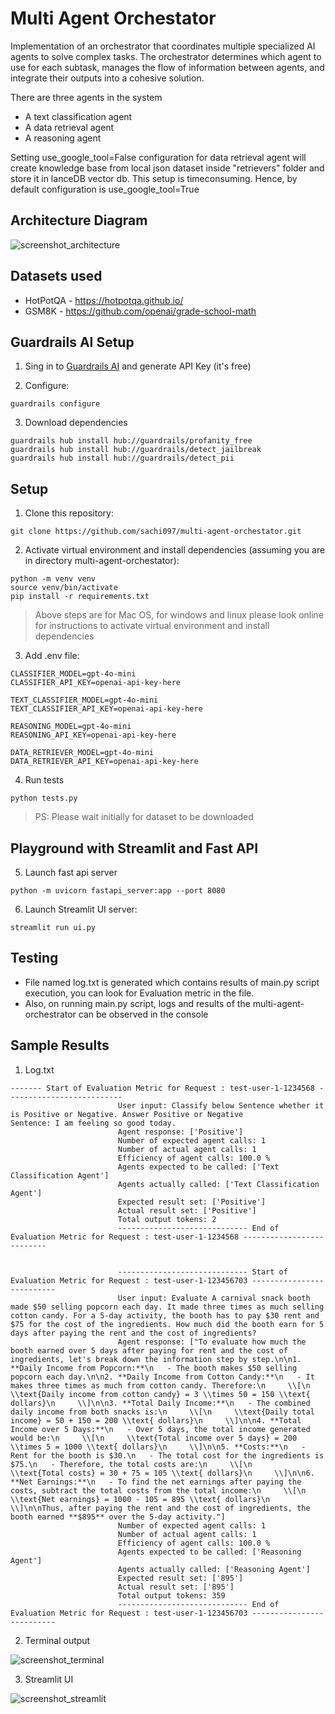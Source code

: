 # Multi Agent Orchestator
Implementation of an orchestrator that coordinates multiple specialized AI agents to solve complex tasks. The orchestrator  determines which agent to use for each subtask, manages the flow of information between agents, and integrate their outputs into a cohesive solution.

There are three agents in the system
- A text classification agent
- A data retrieval agent
- A reasoning agent

Setting use_google_tool=False configuration for data retrieval agent will create knowledge base from local json dataset inside "retrievers" folder and store it in lanceDB vector db. This setup is timeconsuming. Hence, by default configuration is use_google_tool=True

## Architecture Diagram

![screenshot_architecture](./screenshots/multi_agent_architecture.png)

## Datasets used
- HotPotQA - https://hotpotqa.github.io/
- GSM8K - https://github.com/openai/grade-school-math

## Guardrails AI Setup

1. Sing in to [Guardrails AI](https://hub.guardrailsai.com/) and generate API Key (it's free)

2. Configure:
```
guardrails configure
```

3. Download dependencies
```
guardrails hub install hub://guardrails/profanity_free
guardrails hub install hub://guardrails/detect_jailbreak
guardrails hub install hub://guardrails/detect_pii
```

## Setup

1. Clone this repository:
```
git clone https://github.com/sachi097/multi-agent-orchestator.git
```

2. Activate virtual environment and install dependencies (assuming you are in directory multi-agent-orchestator):
```
python -m venv venv
source venv/bin/activate
pip install -r requirements.txt
```
>Above steps are for Mac OS, for windows and linux please look online for instructions to activate virtual environment and install dependencies

3. Add .env file:
```
CLASSIFIER_MODEL=gpt-4o-mini
CLASSIFIER_API_KEY=openai-api-key-here

TEXT_CLASSIFIER_MODEL=gpt-4o-mini
TEXT_CLASSIFIER_API_KEY=openai-api-key-here

REASONING_MODEL=gpt-4o-mini
REASONING_API_KEY=openai-api-key-here

DATA_RETRIEVER_MODEL=gpt-4o-mini
DATA_RETRIEVER_API_KEY=openai-api-key-here
```

4. Run tests
```
python tests.py
```
>PS: Please wait initially for dataset to be downloaded

## Playground with Streamlit and Fast API

5. Launch fast api server
```
python -m uvicorn fastapi_server:app --port 8080
```

6. Launch Streamlit UI server:
```
streamlit run ui.py
```

## Testing

- File named log.txt is generated which contains results of main.py script execution, you can look for Evaluation metric in the file.
- Also, on running main.py script, logs and results of the multi-agent-orchestrator can be observed in the console

## Sample Results

1. Log.txt
```
------- Start of Evaluation Metric for Request : test-user-1-1234568 --------------------------
                        User input: Classify below Sentence whether it is Positive or Negative. Answer Positive or Negative 
Sentence: I am feeling so good today.
                        Agent response: ['Positive']
                        Number of expected agent calls: 1
                        Number of actual agent calls: 1
                        Efficiency of agent calls: 100.0 %
                        Agents expected to be called: ['Text Classification Agent']
                        Agents actually called: ['Text Classification Agent']
                        Expected result set: ['Positive']
                        Actual result set: ['Positive']
                        Total output tokens: 2
                        ----------------------------- End of Evaluation Metric for Request : test-user-1-1234568 --------------------------

                
                        ----------------------------- Start of Evaluation Metric for Request : test-user-1-123456703 --------------------------
                        User input: Evaluate A carnival snack booth made $50 selling popcorn each day. It made three times as much selling cotton candy. For a 5-day activity, the booth has to pay $30 rent and $75 for the cost of the ingredients. How much did the booth earn for 5 days after paying the rent and the cost of ingredients?
                        Agent response: ["To evaluate how much the booth earned over 5 days after paying for rent and the cost of ingredients, let's break down the information step by step.\n\n1. **Daily Income from Popcorn:**\n   - The booth makes $50 selling popcorn each day.\n\n2. **Daily Income from Cotton Candy:**\n   - It makes three times as much from cotton candy. Therefore:\n     \\[\n     \\text{Daily income from cotton candy} = 3 \\times 50 = 150 \\text{ dollars}\n     \\]\n\n3. **Total Daily Income:**\n   - The combined daily income from both snacks is:\n     \\[\n     \\text{Daily total income} = 50 + 150 = 200 \\text{ dollars}\n     \\]\n\n4. **Total Income over 5 Days:**\n   - Over 5 days, the total income generated would be:\n     \\[\n     \\text{Total income over 5 days} = 200 \\times 5 = 1000 \\text{ dollars}\n     \\]\n\n5. **Costs:**\n   - Rent for the booth is $30.\n   - The total cost for the ingredients is $75.\n   - Therefore, the total costs are:\n     \\[\n     \\text{Total costs} = 30 + 75 = 105 \\text{ dollars}\n     \\]\n\n6. **Net Earnings:**\n   - To find the net earnings after paying the costs, subtract the total costs from the total income:\n     \\[\n     \\text{Net earnings} = 1000 - 105 = 895 \\text{ dollars}\n     \\]\n\nThus, after paying the rent and the cost of ingredients, the booth earned **$895** over the 5-day activity."]
                        Number of expected agent calls: 1
                        Number of actual agent calls: 1
                        Efficiency of agent calls: 100.0 %
                        Agents expected to be called: ['Reasoning Agent']
                        Agents actually called: ['Reasoning Agent']
                        Expected result set: ['895']
                        Actual result set: ['895']
                        Total output tokens: 359
                        ----------------------------- End of Evaluation Metric for Request : test-user-1-123456703 --------------------------
```

2. Terminal output

![screenshot_terminal](./screenshots/terminal.png)


3. Streamlit UI

![screenshot_streamlit](./screenshots/streamlit.png)
